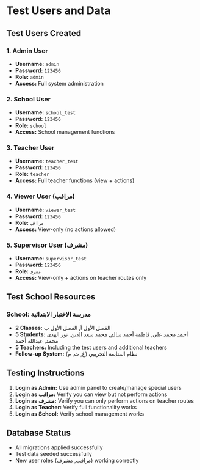 # Test Users and Data

## Test Users Created

### 1. Admin User
- **Username:** `admin`
- **Password:** `123456`
- **Role:** `admin`
- **Access:** Full system administration

### 2. School User
- **Username:** `school_test`
- **Password:** `123456`
- **Role:** `school`
- **Access:** School management functions



### 3. Teacher User
- **Username:** `teacher_test`
- **Password:** `123456`
- **Role:** `teacher`
- **Access:** Full teacher functions (view + actions)

### 4. Viewer User (مراقب)
- **Username:** `viewer_test`
- **Password:** `123456`
- **Role:** `مراقب`
- **Access:** View-only (no actions allowed)

### 5. Supervisor User (مشرف)
- **Username:** `supervisor_test`
- **Password:** `123456`
- **Role:** `مشرف`
- **Access:** View-only + actions on teacher routes only

## Test School Resources

### School: مدرسة الاختبار الابتدائية
- **2 Classes:** الفصل الأول أ, الفصل الأول ب
- **5 Students:** أحمد محمد علي, فاطمة أحمد سالم, محمد سعد الدين, نور الهدى محمد, عبدالله أحمد
- **5 Teachers:** Including the test users and additional teachers
- **Follow-up System:** نظام المتابعة التجريبي (غ, ت, م)

## Testing Instructions

1. **Login as Admin:** Use admin panel to create/manage special users
2. **Login as مراقب:** Verify you can view but not perform actions
3. **Login as مشرف:** Verify you can only perform actions on teacher routes
4. **Login as Teacher:** Verify full functionality works
5. **Login as School:** Verify school management works

## Database Status
- All migrations applied successfully
- Test data seeded successfully
- New user roles (مراقب, مشرف) working correctly